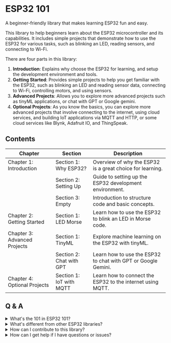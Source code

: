 # ESP32 101
A beginner-friendly library that makes learning ESP32 fun and easy.

This library to help beginners learn about the ESP32 microcontroller and its capabilities. It includes simple projects that demonstrate how to use the ESP32 for various tasks, such as blinking an LED, reading sensors, and connecting to Wi-Fi.

There are four parts in this library:

1. **Introduction**: Explains why choose the ESP32 for learning, and setup the development environment and tools.
2. **Getting Started**: Provides simple projects to help you get familiar with the ESP32, such as blinking an LED and reading sensor data, connecting to Wi-Fi, controlling motors, and using sensors.
3. **Advanced Projects**: Allows you to explore more advanced projects such as tinyML applications, or chat with GPT or Google gemini.
4. **Optional Projects**: As you know the basics, you can explore more advanced projects that involve connecting to the internet, using cloud services, and building IoT applications via MQTT and HTTP, or some cloud services like Blynk, Adafruit IO, and ThingSpeak.

## Contents
| Chapter                       | Section                   | Description                                                   |
|-------------------------------|---------------------------|---------------------------------------------------------------|
| Chapter 1: Introduction       | Section 1: Why ESP32?     | Overview of why the ESP32 is a great choice for learning.     |
|                               | Section 2: Setting Up     | Guide to setting up the ESP32 development environment.        |
|                               | Section 3: Empty          | Introduction to structure code and basic concepts.            |
| Chapter 2: Getting Started    | Section 1: LED Morse      | Learn how to use the ESP32 to blink an LED in Morse code.     |
| Chapter 3: Advanced Projects  | Section 1: TinyML         | Explore machine learning on the ESP32 with tinyML.            |
|                               | Section 2: Chat with GPT  | Learn how to use the ESP32 to chat with GPT or Google Gemini. |
| Chapter 4: Optional Projects  | Section 1: IoT with MQTT  | Learn how to connect the ESP32 to the internet using MQTT.    |

## Q & A
<details>
<summary>What's the 101 in ESP32 101?
</summary>

The number "101" is often used to indicate a basic or foundational level of understanding, similar to how college courses are numbered (e.g., "Introduction to Psychology 101"). This library aims to provide a simple and accessible way for newcomers to learn about the ESP32 and its capabilities.

</details>

<details>
<summary>What's different from other ESP32 libraries?</summary>

Well, there are many ESP32 libraries out there, but they often get started with a ugly IDE, boring examples, not creative projects. Even not teaching you why you need to learn with a boring example. This library is designed to be beginner-friendly, with a focus on fun and engaging projects that help you learn the basics of the ESP32 in a simple way. It also provides clear explanations and step-by-step instructions to make learning easy and enjoyable.
</details>

<details>
<summary>How can I contribute to this library?</summary>
You can contribute by creating new projects, improving existing ones, or providing feedback on the library. If you have a fun and creative project idea that uses the ESP32, feel free to share it! You can also help by reporting issues or suggesting improvements to the documentation.
</details>

<details>
<summary>How can I get help if I have questions or issues?</summary>
You can ask questions or report issues on the library's GitHub repository. The community is always ready to help, and you can also find answers to common questions in the documentation.
</details>
